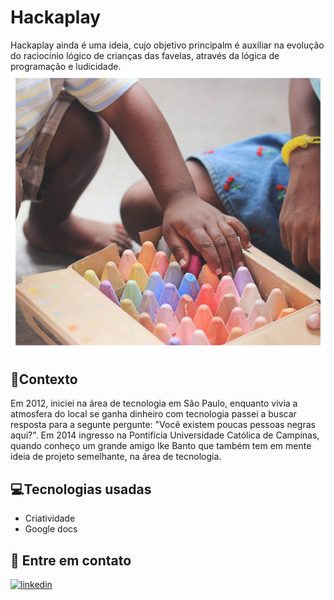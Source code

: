 # Hackaplay
Hackaplay ainda é uma ideia, cujo objetivo principalm é auxiliar na evolução do raciocínio lógico de crianças das favelas, através da lógica de programação e ludicidade.
![](kids-img.png)

## 🎯Contexto
Em 2012, iniciei na área de tecnologia em São Paulo, enquanto vivia a atmosfera do local se ganha dinheiro com tecnologia passei a buscar resposta para a segunte pergunte: "Você existem poucas pessoas negras aqui?".
Em 2014 ingresso na Pontifícia Universidade Católica de Campinas, quando conheço um grande amigo Ike Banto que também tem em mente ideia de projeto semelhante, na área de tecnologia.

## 💻Tecnologias usadas

- Criatividade
- Google docs

## 📨 Entre em contato

[![linkedin](https://img.shields.io/badge/linkedin-0A66C2?style=for-the-badge&logo=linkedin&logoColor=white)](https://www.linkedin.com/in/brunooliveira09/)

